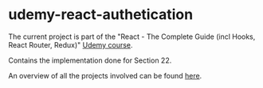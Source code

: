 # udemy-react-authetication

The current project is part of the "React - The Complete Guide (incl Hooks, React Router, Redux)" [Udemy course](https://www.udemy.com/course/react-the-complete-guide-incl-redux/).

Contains the implementation done for Section 22.

An overview of all the projects involved can be found [here](https://github.com/mariamihai/udemy-react-overview).
